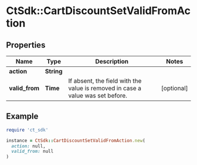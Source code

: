 # CtSdk::CartDiscountSetValidFromAction

## Properties

| Name | Type | Description | Notes |
| ---- | ---- | ----------- | ----- |
| **action** | **String** |  |  |
| **valid_from** | **Time** | If absent, the field with the value is removed in case a value was set before. | [optional] |

## Example

```ruby
require 'ct_sdk'

instance = CtSdk::CartDiscountSetValidFromAction.new(
  action: null,
  valid_from: null
)
```

